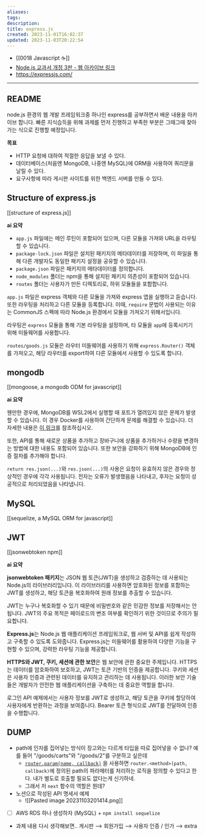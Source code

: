 ```yaml
---
aliases: 
tags: 
description:
title: express.js
created: 2023-11-01T16:02:37
updated: 2023-11-03T20:22:54
---
```

- [[0018 Javascript ☕️]]
- [Node.js 교과서 개정 3판 - 웹 아카이브 링크](https://thebook.io/080334/)
- <https://expressjs.com/>
___

## README

node.js 환경의 웹 개발 프레임워크중 하나인 express를 공부하면서 배운 내용을 아카이브 합니다. 빠른 지식습득을 위해 과제를 먼저 진행하고 부족한 부분은 그때그때 찾아가는 식으로 진행할 예정입니다.

**목표**

- HTTP 요청에 대하여 적절한 응답을 보낼 수 있다.
- 데이터베이스(처음엔 MongoDB, 나중엔 MySQL)에 ORM을 사용하여 쿼리문을 날릴 수 있다.
- 요구사항에 따라 게시판 사이트를 위한 백엔드 서버를 만들 수 있다.

## Structure of express.js

[[structure of express.js]]

**ai 요약**

- `app.js` 파일에는 메인 루틴이 포함되어 있으며, 다른 모듈을 가져와 URL을 라우팅할 수 있습니다.
- `package-lock.json` 파일은 설치된 패키지의 메타데이터를 저장하며, 이 파일을 통해 다른 개발자도 동일한 패키지 설정을 공유할 수 있습니다.
- `package.json` 파일은 패키지의 메타데이터를 정의합니다.
- `node_modules` 폴더는 npm을 통해 설치된 패키지 의존성이 포함되어 있습니다.
- `routes` 폴더는 사용자가 만든 디렉토리로, 하위 모듈들을 포함합니다.

`app.js` 파일은 express 객체와 다른 모듈을 가져와 express 앱을 실행하고 듣습니다. 또한 라우팅을 처리하고 다른 모듈을 등록합니다. 이때, `require` 문법이 사용되는 이유는 CommonJS 스펙에 따라 Node.js 환경에서 모듈을 가져오기 위해서입니다.

라우팅은 `express` 모듈을 통해 기본 라우팅을 설정하며, 타 모듈을 `app`에 등록시키기 위해 미들웨어를 사용합니다.

`routes/goods.js` 모듈은 라우터 미들웨어를 사용하기 위해 `express.Router()` 객체를 가져오고, 해당 라우터를 export하여 다른 모듈에서 사용할 수 있도록 합니다.

## mongodb

[[mongoose, a mongodb ODM for javascript]]

**ai 요약**

웬만한 경우에, MongoDB를 WSL2에서 실행할 때 포트가 열려있지 않은 문제가 발생할 수 있습니다. 이 경우 Docker를 사용하여 간단하게 문제를 해결할 수 있습니다. 더 자세한 내용은 [이 링크](https://www.mongodb.com/docs/manual/tutorial/install-mongodb-community-with-docker/)를 참조하십시오.

또한, API를 통해 새로운 상품을 추가하고 장바구니에 상품을 추가하거나 수량을 변경하는 방법에 대한 내용도 포함되어 있습니다. 또한 보안을 강화하기 위해 MongoDB에 인증 절차를 추가해야 합니다.

`return res.json(...)`와 `res.json(...)`의 사용은 요청이 유효하지 않은 경우와 정상적인 경우에 각각 사용됩니다. 전자는 오류가 발생했음을 나타내고, 후자는 요청이 성공적으로 처리되었음을 나타냅니다.

## MySQL

[[sequelize, a MySQL ORM for javascript]]

## JWT

[[jsonwebtoken npm]]

**ai 요약**

**jsonwebtoken 패키지**는 JSON 웹 토큰(JWT)을 생성하고 검증하는 데 사용되는 Node.js의 라이브러리입니다. 이 라이브러리를 사용하면 암호화된 정보를 포함하는 JWT를 생성하고, 해당 토큰을 복호화하여 원래 정보를 추출할 수 있습니다. 

JWT는 누구나 복호화할 수 있기 때문에 비밀번호와 같은 민감한 정보를 저장해서는 안 됩니다. JWT의 주요 목적은 페이로드의 변조 여부를 확인하기 위한 것이므로 주의가 필요합니다.

**Express.js**는 Node.js 웹 애플리케이션 프레임워크로, 웹 서버 및 API를 쉽게 작성하고 구축할 수 있도록 도와줍니다. Express.js는 미들웨어를 활용하여 다양한 기능을 구현할 수 있으며, 강력한 라우팅 기능을 제공합니다.

**HTTPS와 JWT, 쿠키, 세션에 관한 보안**은 웹 보안에 관한 중요한 주제입니다. HTTPS는 데이터를 암호화하여 보호하고, JWT는 토큰 기반의 인증을 제공합니다. 쿠키와 세션은 사용자 인증과 관련된 데이터를 유지하고 관리하는 데 사용됩니다. 이러한 보안 기술들은 개발자가 안전한 웹 애플리케이션을 구축하는 데 중요한 역할을 합니다. 

로그인 API 예제에서는 사용자 정보를 JWT로 생성하고, 해당 토큰을 쿠키에 할당하여 사용자에게 반환하는 과정을 보여줍니다. Bearer 토큰 형식으로 JWT를 전달하여 인증을 수행합니다. 

## DUMP

- path에 인자를 집어넣는 방식이 장고와는 다르게 타입을 따로 집어넣을 수 없나? 예를 들어 "/goods/carts"와 "/goods/2"를 구분하고 싶은데 
	- [`router.param(name, callback)`](https://expressjs.com/en/4x/api.html#router) 을 사용하면 `router.<method>(path, callback)`에 정의된 path의 파라메터를 처리하는 로직을 정의할 수 있다고 한다. 내가 별도로 호출할 필요도 없다는게 신기하네.
	- 그래서 저 `next` 함수의 역할은 뭔데?
- 노션으로 작성된 API 명세서 예제
	- ![[Pasted image 20231103201414.png]]
- [ ] AWS RDS 하나 생성하자 (MySQL) + `npm install sequelize`
- 과제 내용 다시 생각해보면.. 게시판 ⟶ 회원가입 ⟶ 사용자 인증 / 인가 ⟶ extra
